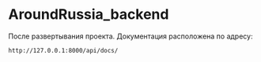 # AroundRussia_backend

После развертывания проекта.
Документация расположена по адресу:

```
http://127.0.0.1:8000/api/docs/

```